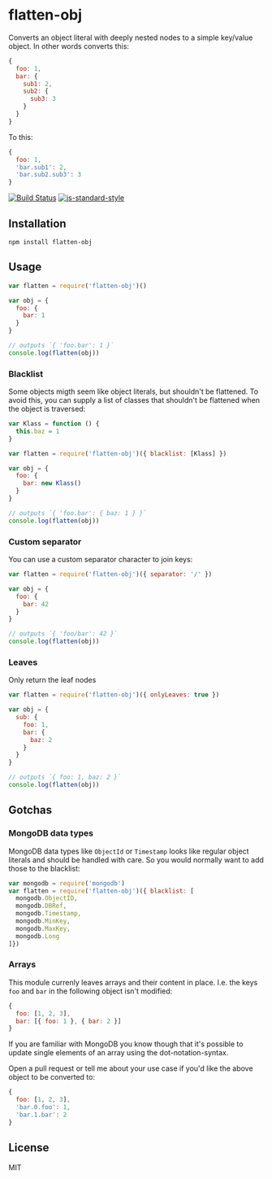 # flatten-obj

Converts an object literal with deeply nested nodes to a simple
key/value object. In other words converts this:

```js
{
  foo: 1,
  bar: {
    sub1: 2,
    sub2: {
      sub3: 3
    }
  }
}
```

To this:

```js
{
  foo: 1,
  'bar.sub1': 2,
  'bar.sub2.sub3': 3
}
```

[![Build Status](https://travis-ci.org/watson/flatten-obj.png)](https://travis-ci.org/watson/flatten-obj)
[![js-standard-style](https://img.shields.io/badge/code%20style-standard-brightgreen.svg?style=flat)](https://github.com/feross/standard)

## Installation

```
npm install flatten-obj
```

## Usage

```js
var flatten = require('flatten-obj')()

var obj = {
  foo: {
    bar: 1
  }
}

// outputs `{ 'foo.bar': 1 }`
console.log(flatten(obj))
```

### Blacklist

Some objects migth seem like object literals, but shouldn't be
flattened. To avoid this, you can supply a list of classes that
shouldn't be flattened when the object is traversed:

```js
var Klass = function () {
  this.baz = 1
}

var flatten = require('flatten-obj')({ blacklist: [Klass] })

var obj = {
  foo: {
    bar: new Klass()
  }
}

// outputs `{ 'foo.bar': { baz: 1 } }`
console.log(flatten(obj))
```

### Custom separator

You can use a custom separator character to join keys:

```js
var flatten = require('flatten-obj')({ separator: '/' })

var obj = {
  foo: {
    bar: 42
  }
}

// outputs `{ 'foo/bar': 42 }`
console.log(flatten(obj))
```

### Leaves

Only return the leaf nodes

```js
var flatten = require('flatten-obj')({ onlyLeaves: true })

var obj = {
  sub: {
    foo: 1,
    bar: {
      baz: 2
    }
  }
}

// outputs `{ foo: 1, baz: 2 }`
console.log(flatten(obj))
```

## Gotchas

### MongoDB data types

MongoDB data types like `ObjectId` or `Timestamp` looks like regular
object literals and should be handled with care. So you would normally
want to add those to the blacklist:

```js
var mongodb = require('mongodb')
var flatten = require('flatten-obj')({ blacklist: [
  mongodb.ObjectID,
  mongodb.DBRef,
  mongodb.Timestamp,
  mongodb.MinKey,
  mongodb.MaxKey,
  mongodb.Long
]})
```

### Arrays

This module currenly leaves arrays and their content in place. I.e. the
keys `foo` and `bar` in the following object isn't modified:

```js
{
  foo: [1, 2, 3],
  bar: [{ foo: 1 }, { bar: 2 }]
}
```

If you are familiar with MongoDB you know though that it's possible to
update single elements of an array using the dot-notation-syntax.

Open a pull request or tell me about your use case if you'd like the
above object to be converted to:

```js
{
  foo: [1, 2, 3],
  'bar.0.foo': 1,
  'bar.1.bar': 2
}
```

## License

MIT
